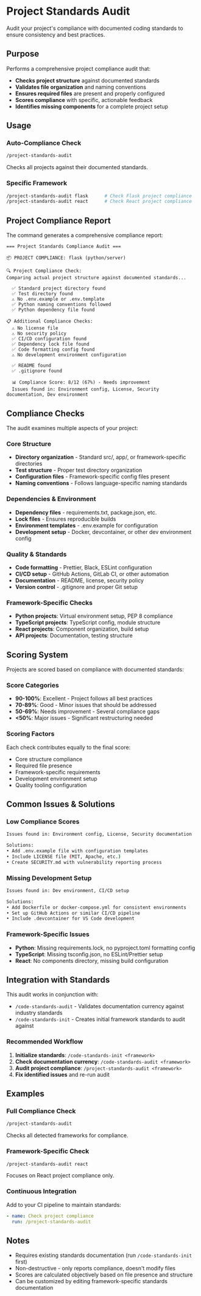 # Project Standards Audit

Audit your project's compliance with documented coding standards to ensure consistency and best practices.

## Purpose
Performs a comprehensive project compliance audit that:
- **Checks project structure** against documented standards
- **Validates file organization** and naming conventions
- **Ensures required files** are present and properly configured
- **Scores compliance** with specific, actionable feedback
- **Identifies missing components** for a complete project setup

## Usage

### Auto-Compliance Check
```bash
/project-standards-audit
```
Checks all projects against their documented standards.

### Specific Framework
```bash
/project-standards-audit flask      # Check Flask project compliance
/project-standards-audit react      # Check React project compliance
```

## Project Compliance Report

The command generates a comprehensive compliance report:

```
=== Project Standards Compliance Audit ===

📦 PROJECT COMPLIANCE: flask (python/server)

🔍 Project Compliance Check:
Comparing actual project structure against documented standards...

  ✅ Standard project directory found
  ✅ Test directory found
  ⚠️ No .env.example or .env.template
  ✅ Python naming conventions followed
  ✅ Python dependency file found

📋 Additional Compliance Checks:
  ⚠️ No license file
  ⚠️ No security policy
  ✅ CI/CD configuration found
  ✅ Dependency lock file found
  ✅ Code formatting config found
  ⚠️ No development environment configuration

  ✅ README found
  ✅ .gitignore found

  📊 Compliance Score: 8/12 (67%) - Needs improvement
  Issues found in: Environment config, License, Security documentation, Dev environment
```

## Compliance Checks

The audit examines multiple aspects of your project:

### Core Structure
- **Directory organization** - Standard src/, app/, or framework-specific directories
- **Test structure** - Proper test directory organization
- **Configuration files** - Framework-specific config files present
- **Naming conventions** - Follows language-specific naming standards

### Dependencies & Environment
- **Dependency files** - requirements.txt, package.json, etc.
- **Lock files** - Ensures reproducible builds
- **Environment templates** - .env.example for configuration
- **Development setup** - Docker, devcontainer, or other dev environment config

### Quality & Standards
- **Code formatting** - Prettier, Black, ESLint configuration
- **CI/CD setup** - GitHub Actions, GitLab CI, or other automation
- **Documentation** - README, license, security policy
- **Version control** - .gitignore and proper Git setup

### Framework-Specific Checks
- **Python projects**: Virtual environment setup, PEP 8 compliance
- **TypeScript projects**: TypeScript config, module structure
- **React projects**: Component organization, build setup
- **API projects**: Documentation, testing structure

## Scoring System

Projects are scored based on compliance with documented standards:

### Score Categories
- **90-100%**: Excellent - Project follows all best practices
- **70-89%**: Good - Minor issues that should be addressed
- **50-69%**: Needs improvement - Several compliance gaps
- **<50%**: Major issues - Significant restructuring needed

### Scoring Factors
Each check contributes equally to the final score:
- Core structure compliance
- Required file presence
- Framework-specific requirements
- Development environment setup
- Quality tooling configuration

## Common Issues & Solutions

### Low Compliance Scores
```bash
Issues found in: Environment config, License, Security documentation

Solutions:
• Add .env.example file with configuration templates
• Include LICENSE file (MIT, Apache, etc.)
• Create SECURITY.md with vulnerability reporting process
```

### Missing Development Setup
```bash
Issues found in: Dev environment, CI/CD setup

Solutions:
• Add Dockerfile or docker-compose.yml for consistent environments
• Set up GitHub Actions or similar CI/CD pipeline
• Include .devcontainer for VS Code development
```

### Framework-Specific Issues
- **Python**: Missing requirements.lock, no pyproject.toml formatting config
- **TypeScript**: Missing tsconfig.json, no ESLint/Prettier setup
- **React**: No components directory, missing build configuration

## Integration with Standards

This audit works in conjunction with:
- `/code-standards-audit` - Validates documentation currency against industry standards
- `/code-standards-init` - Creates initial framework standards to audit against

### Recommended Workflow
1. **Initialize standards**: `/code-standards-init <framework>`
2. **Check documentation currency**: `/code-standards-audit <framework>`
3. **Audit project compliance**: `/project-standards-audit <framework>`
4. **Fix identified issues** and re-run audit

## Examples

### Full Compliance Check
```bash
/project-standards-audit
```
Checks all detected frameworks for compliance.

### Framework-Specific Check
```bash
/project-standards-audit react
```
Focuses on React project compliance only.

### Continuous Integration
Add to your CI pipeline to maintain standards:
```yaml
- name: Check project compliance
  run: /project-standards-audit
```

## Notes

- Requires existing standards documentation (run `/code-standards-init` first)
- Non-destructive - only reports compliance, doesn't modify files
- Scores are calculated objectively based on file presence and structure
- Can be customized by editing framework-specific standards documentation
